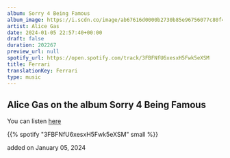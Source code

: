 ```yaml
---
album: Sorry 4 Being Famous
album_image: https://i.scdn.co/image/ab67616d0000b2730b85e96756077c80f4d9e7e7
artist: Alice Gas
date: 2024-01-05 22:57:40+00:00
draft: false
duration: 202267
preview_url: null
spotify_url: https://open.spotify.com/track/3FBFNfU6xesxH5Fwk5eXSM
title: Ferrari
translationKey: Ferrari
type: music
---
```


## Alice Gas on the album Sorry 4 Being Famous

You can listen [here](https://open.spotify.com/track/3FBFNfU6xesxH5Fwk5eXSM)

{{% spotify "3FBFNfU6xesxH5Fwk5eXSM" small %}}

added on January 05, 2024